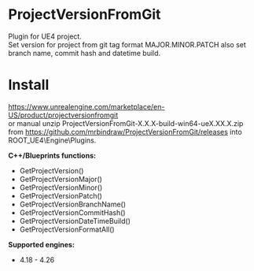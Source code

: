 # ProjectVersionFromGit
Plugin for UE4 project.  
Set version for project from git tag format MAJOR.MINOR.PATCH also set branch name, commit hash and datetime build.

# Install
https://www.unrealengine.com/marketplace/en-US/product/projectversionfromgit  
or manual unzip ProjectVersionFromGit-X.X.X-build-win64-ueX.XX.X.zip from
https://github.com/mrbindraw/ProjectVersionFromGit/releases into ROOT_UE4\Engine\Plugins.

**C++/Blueprints functions:**
- GetProjectVersion()
- GetProjectVersionMajor()
- GetProjectVersionMinor()
- GetProjectVersionPatch()
- GetProjectVersionBranchName()
- GetProjectVersionCommitHash()
- GetProjectVersionDateTimeBuild()
- GetProjectVersionFormatAll()

**Supported engines:**
- 4.18 - 4.26

